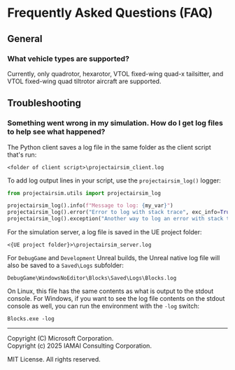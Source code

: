 # Frequently Asked Questions (FAQ)

## General

### What vehicle types are supported?

Currently, only quadrotor, hexarotor, VTOL fixed-wing quad-x tailsitter, and VTOL fixed-wing quad tiltrotor aircraft are supported.

## Troubleshooting

### Something went wrong in my simulation. How do I get log files to help see what happened?

The Python client saves a log file in the same folder as the client script that's run:

`<folder of client script>\projectairsim_client.log`

To add log output lines in your script, use the `projectairsim_log()` logger:

```python
from projectairsim.utils import projectairsim_log

projectairsim_log().info(f"Message to log: {my_var}")
projectairsim_log().error("Error to log with stack trace", exc_info=True)
projectairsim_log().exception("Another way to log an error with stack trace")
```

For the simulation server, a log file is saved in the UE project folder:

`<{UE project folder}>\projectairsim_server.log`

For `DebugGame` and `Development` Unreal builds, the Unreal native log file will also be saved to a `Saved\Logs` subfolder:

`DebugGame\WindowsNoEditor\Blocks\Saved\Logs\Blocks.log`

On Linux, this file has the same contents as what is output to the stdout console. For Windows, if you want to see the log file contents on the stdout console as well, you can run the environment with the `-log` switch:

`Blocks.exe -log`

---

Copyright (C) Microsoft Corporation.  
Copyright (c) 2025 IAMAI Consulting Corporation.

MIT License. All rights reserved.
